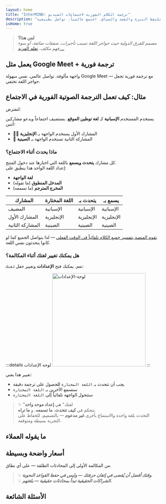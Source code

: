 ```yaml
---
layout: home
title: "InterMIND: ترجمة الكلام الفورية لاجتماعات الفيديو"
description: "مؤتمرات الفيديو المهنية مع الترجمة الفورية بأكثر من 19 لغة. ترجمة مدعومة بالذكاء الاصطناعي تلتقط النبرة والقصد والسياق. اجتمع عالمياً، تواصل بطبيعية."
isHome: true
---
```


<!-- <HeroSection title="Meet in **Any** Language" :typingSpeed="10" text="Live speech translation in video calls. Instant understanding, no barriers."> -->

<HeroSection title="افهم **أي** لغة" :typingSpeed="20" text="ترجمة فورية أثناء مكالمات الفيديو. اكسر حواجز اللغة فوراً.">
<NavButton buttonLabel="شاهد العرض التوضيحي" buttonClass="brand" to="/#HowItWorks" />
<NavButton buttonLabel="المساعد" buttonClass="alt" to="/chat" />
</HeroSection>

<span id="1"></span>
<FeatureBlock
    :card="{
      title: 'الترجمة ≠ الفهم. إليك ما هو قادم.',
      details: 'مهما كانت اللغة، صوتك مسموع — ومفهوم — كما لو كنتم تتشاركون نفس اللسان.',
      items: [
        '✧ بطبيعية، في [الوقت الفعلي](./product/overview/how-it-works)، وبدون ترجمة نصية أو تأخير.',
        '✧ الترجمة الفورية المدعومة بالذكاء الاصطناعي تلتقط النبرة والقصد والمصطلحات المتخصصة في الصناعة.',
      ],
      link: './product/overview/what-is-intermind',
      src: {
        light: '/media-kit/animals-cartoon-3-2.png',
        dark: '/1d.png',
      },
      inversion: false,
    }"
  />

<span id="2"></span>
<FeatureBlock
    :card="{
      title: 'العقل داخل اجتماعاتك',
      details: 'InterMind يحول كل مكالمة متعددة اللغات إلى معرفة واضحة وقابلة للبحث.',
      items: [
        '✧ **اسأل أي شيء** — الذكاء الاصطناعي يجد الإجابات **عبر اجتماعاتك**.',
        '✧ يستخرج المهام والمسؤولين والمواعيد النهائية تلقائياً.',
        '✧ يلخص النقاط الرئيسية بأي لغة — فوراً.',
      ],
      link: './product/overview/how-it-works#🧩-deep-memory-deep-understanding',
      src: {
        light: '/2l.png',
        dark: '/2d.png',
      },
      inversion: true,
    }"
  />

<span id="3"></span>
<FeatureBlock
    :card="{
      title: 'مصمم للاجتماعات الجدية — وليس فقط للحديث',
      details: 'InterMind هو [منصة اجتماعات فيديو احترافية](./product/overview/video-meeting-platform)، وليس مجرد إضافة خفيفة أو ملحق.',
      items: [
        '✧ دقة 1080p، قمع الضوضاء الذكي، الجدولة، الإشراف، مشاركة الشاشة، التسجيل، الترجمة النصية، دردشة المشاركين وتكامل التقويم — كلها مدمجة، **جاهزة للاستخدام**.',
      ],
      link: './product/overview/video-meeting-platform',
      src: {
        light: '/3l.mp4',
        dark: '/3d.mp4',
      },
      inversion: false,
    }"
  />

<span id="4"></span>
<FeatureBlock
    :card="{
      title: 'الخصوصية حيث تهم',
      details: 'InterMind مصمم للمحادثات الحساسة للثقة — حيث الخصوصية والتحكم أمران بالغا الأهمية.',
      items: ['✧ [مناطق الخصوصية](./product/overview/privacy-architecture) — الاتحاد الأوروبي، الولايات المتحدة، جنوب شرق آسيا', '✧ **صفر تدريب للبيانات**. لا وصول لطرف ثالث.'],
      link: './product/overview/privacy-architecture',
      src: {
        light: '/4l.png',
        dark: '/4d.png',
      },
      inversion: true,
    }"
  />

> **لمن هذا؟**  
> _مصمم للفرق الدولية حيث حواجز اللغة تسبب تأخيرات، صفقات ضائعة، أو سوء فهم مكلف._ [تعلم المزيد ...](./product/overview/markets)

<span id="HowItWorks"></span>

## يعمل مثل Google Meet + ترجمة فورية

واجهة مألوفة. تواصل عالمي. نفس سهولة Google Meet — مع ترجمة فورية تجعل حواجز اللغة تختفي.

<FeatureCards
    :features="[
      {
        title: 'سجل مجاناً',
        details: 'اختر لغتك و[أنشئ حساب](#Pricing).',
        icon: {
          light: '/signUp.png',
          dark: '/signUp.png',
        },
      },
      {
        title: 'ابدأ اجتماعاً',
        details: 'أنشئ فوراً أو جدول مسبقاً.',
        icon: {
          light: '/start.png',
          dark: '/start.png',
        },
      },
      {
        title: 'انضم للاجتماع',
        details: 'اضغط الرابط، أدخل الاسم، انضم فوراً.',
        icon: {
          light: '/join.png',
          dark: '/join.png',
        },
      },
      {
        title: 'تحدث بلغتك',
        details: 'الجميع يتحدث ويسمع بلغته الخاصة.',
        icon: {
          light: '/meeting.png',
          dark: '/meeting.png',
        },
      },
    ]"
  />

<!-- <br> -->

<span id="VideoDemo"></span>
<VideoPlayer src="/promo/demo-en-mx.mp4" />

<span id="Example"></span>

## مثال: كيف تعمل الترجمة الصوتية الفورية في الاجتماع

لنفترض:

يستخدم المستخدم **الإسبانية** كـ **لغة توطين الموقع**. يستضيف اجتماعاً ويدعو مشاركين اثنين:

- 🧑‍💼 المشارك الأول يستخدم الواجهة بـ **الإنجليزية**
- 👩 المشاركة الثانية تستخدم الواجهة بـ **الصينية**

### ماذا يحدث أثناء الاجتماع؟

كل مشارك **يتحدث ويسمع** باللغة التي اختارها عند دخول المنتج.  
إعداد اللغة الواحد هذا ينطبق على:

- **لغة الواجهة**
- **المدخل المنطوق** (ما تقوله)
- **المخرج المترجم** (ما تسمعه)

| المشارك      | اللغة المختارة | يتحدث بـ | يسمع بـ |
| ------------ | --------------- | -------- | ------- |
| المضيف       | الإسبانية       | الإسبانية | الإسبانية |
| المشارك الأول | الإنجليزية      | الإنجليزية | الإنجليزية |
| المشاركة الثانية | الصينية        | الصينية  | الصينية  |

[تقوم المنصة بتفسير جميع الكلام تلقائياً في الوقت الفعلي](./product/overview/how-it-works) — لذا يتواصل الجميع كما لو كانوا يتحدثون نفس اللغة.

### هل يمكنك تغيير لغتك أثناء المكالمة؟

نعم. يمكنك فتح **الإعدادات** وتغيير حقل `لغتك`:

:::details لوحة الإعدادات
<img src="/settings.png" alt="لوحة-الإعدادات" width="300px" />
:::

تغيير هذا يعني:

- يجب أن تتحدث بـ `اللغة المختارة` للحصول على ترجمة دقيقة
- ستسمع الآخرين بـ `اللغة المختارة`
- ستتحول الواجهة تلقائياً إلى `اللغة المختارة`

> ✨ "لغتك" هي **إعداد موحد واحد**  
> تتحكم في **كيف تتحدث**، **ما تسمعه**، و **ما تراه**.  
> التحدث بلغة واحدة والاستماع بأخرى **غير مدعوم** — بالتصميم، للحفاظ على التجربة بسيطة ومتوقعة.

<span id="Testimonials"></span>

## ما يقوله العملاء

<AutoScrollTestimonials testimonialsUrl="/testimonials.json"/>

<span id="Pricing"></span>

## أسعار واضحة وبسيطة

من المكالمة الأولى إلى المحادثات الطلقة — على أي نطاق.

<PricingPlans
    :plans="[
      {
        title: '**الأساسية** &nbsp مستخدم واحد',
        price: '**مجاناً**',
        details: 'لا حاجة لبطاقة ائتمانية',
        items: [
          '**25** اجتماع',
          '**100** مشارك في اجتماعات الفيديو [💬](#3)',
          '**30** جيجابايت تخزين مشترك لكل مستخدم',
          'البحث عبر جميع اجتماعاتك [💬](#2)',
          'الترجمة الفورية المتزامنة [💬](#1)',
        ],
      },
      {
        title: '**المحترفة**  &nbsp 1-99 مستخدم',
        price: '**$20** /شهر/مستخدم، فوترة سنوية',
        details: 'أو $25 فوترة شهرية',
        items: [
          '**غير محدود** من الاجتماعات',
          '**150** مشارك في اجتماعات الفيديو [💬](#3)',
          '**2** تيرابايت تخزين مشترك لكل مستخدم',
          'البحث عبر جميع اجتماعاتك [💬](#2)',
          'الترجمة الفورية المتزامنة [💬](#1)',
        ],
      },
      {
        title: '**الأعمال** &nbsp 100+ مستخدم',
        price: '**أسعار مخصصة**',
        details: 'مصممة للخصوصية',
        items: [
          '**غير محدود** من الاجتماعات',
          '**500** مشارك في اجتماعات الفيديو [💬](#3)',
          '**5** تيرابايت تخزين مشترك لكل مستخدم',
          'البحث عبر جميع اجتماعاتك [💬](#2)',
          'الترجمة الفورية المتزامنة [💬](#1)',
          '**مناطق الخصوصية** [💬](#4)',
        ],
      },
    ]">

<AuthButton text="ابدأ الآن" button-class="brand" event-name="get_started_attempt"/>
<AuthButton text="اشتر الآن" mode="checkout" eventName="buy_now_attempt" />
<ContactForm buttonText="تحدث مع فريقنا" buttonClass="alt" />
</PricingPlans>

> 💡 **_وقتك أفضل أن يُقضى في إتقان حرفتك — وليس في حفظ القواعد النحوية._**  
> 💡 **_الشراكات الحقيقية تبدأ بمحادثات حقيقية — بلغتهم._**

## الأسئلة الشائعة

<span id="FAQ"></span>

<AccordionGroup
    :items="[
      {
        q: 'ما هي اللغات التي يدعمها InterMind للترجمة الفورية؟',
        a: 'يدعم InterMind **الترجمة الفورية في الوقت الفعلي** في 19 لغة التالية:<br><br>- العربية (ar) – العربية<br>- Čeština (cs) – التشيكية<br>- Deutsch (de) – الألمانية<br>- English (en) – الإنجليزية<br>- Español (es) – الإسبانية<br>- Français (fr) – الفرنسية<br>- हिन्दी (hi) – الهندية<br>- Magyar (hu) – المجرية<br>- Italiano (it) – الإيطالية<br>- 日本語 (ja) – اليابانية<br>- 한국어 (ko) – الكورية<br>- Nederlands (nl) – الهولندية<br>- Polski (pl) – البولندية<br>- Português (pt) – البرتغالية<br>- Русский (ru) – الروسية<br>- Türkçe (tr) – التركية<br>- 中文 (zh) – الصينية<br><br>نحن نوسع هذه القائمة باستمرار — يتم إضافة لغات جديدة مع كل إصدار رئيسي.',
      },
      {
        q: 'ما هو المستخدم المرخص وما هو المشارك؟',
        a: '*المستخدم المرخص* لديه ترخيص اجتماع مجاني أو مدفوع ويمكنه جدولة الاجتماعات ضمن حدود خطته. *المشاركون* هم المدعوون — **لا يحتاجون إلى حساب أو ترخيص** للانضمام ويمكنهم الاتصال من أي جهاز **مجاناً**.',
      },
      {
        q: 'كم عدد الأشخاص الذين يمكنهم استخدام ترخيص InterMind واحد؟',
        a: 'كل *مستخدم مرخص* يمكنه استضافة **اجتماعات غير محدودة**. إذا كان عدة أعضاء في الفريق بحاجة لاستضافة اجتماعات في نفس الوقت، فسيحتاج كل منهم إلى ترخيصه الخاص.',
      },
      {
        q: 'ما هي المدة القصوى للاجتماع؟',
        a: 'يمكن أن تستمر الاجتماعات حتى **24 ساعة** في جميع الخطط.',
      },
      {
        q: 'هل هناك حد لعدد الاجتماعات التي يمكنني استضافتها؟',
        a: 'تتضمن خطة *الأساسية المجانية* **25 اجتماع مجاني**. خطط *المحترف* و*الأعمال* تقدم اجتماعات غير محدودة مع المزيد من المشاركين والتحكم.',
      },
      {
        q: 'كيف يضمن InterMind خصوصية البيانات والأمان؟',
        a: 'InterMind **مصمم للخصوصية**. جميع البيانات تتم معالجتها وتخزينها داخل **منطقة الخصوصية** المختارة — _الاتحاد الأوروبي_، _الولايات المتحدة_، أو _آسيا_. نحن نلتزم بـ [**GDPR**](https://gdpr.eu)، [**CCPA**](https://oag.ca.gov/privacy/ccpa)، وقانون حماية البيانات الشخصية الإماراتي، و**لا نستخدم محتواك أبداً** للتدريب أو الوصول من طرف ثالث. التحكم المتقدم في [منطقة الخصوصية](./product/overview/privacy-architecture) متاح في خطة **الأعمال**.',
      },
      {
        q: 'هل يمكنني تجربة InterMind قبل شراء خطة؟',
        a: 'بالطبع. خطة *الأساسية المجانية* تمنحك وصولاً كاملاً للميزات الأساسية مع **25 اجتماع مجاني** — بما في ذلك **الترجمة الفورية المتزامنة** و**البحث في الاجتماعات**. لا حاجة لبطاقة ائتمان. يمكن الترقية في أي وقت.',
      },
      {
        q: 'ماذا لو احتجت للمساعدة أو الدعم؟',
        a: 'الدعم متاح عبر [مركز المساعدة](./resources/help). مستخدمو *الأعمال* يحصلون على **دعم أولوية** مع جهة اتصال مخصصة.',
      },
      {
        q: 'كيف أدير اشتراكي (ترقية، تخفيض، أو إلغاء)؟',
        a: 'يمكنك تغيير خطتك في أي وقت من خلال **إعدادات الحساب**. التغييرات تسري **فوراً**. للإلغاء، *الخطط الشهرية* تُلغى في نهاية دورة الفوترة. *الخطط السنوية* يمكن إلغاؤها مع **استرداد تناسبي**.',
      },
      {
        q: 'هل يمكنني استخدام InterMind للندوات الإلكترونية أو الفعاليات الكبيرة؟',
        a: 'نعم. خطط *المحترف* و*الأعمال* مثالية **للاجتماعات الكبيرة والندوات الإلكترونية** — مع دعم حتى **500 مشارك** في خطة *الأعمال*.',
      },
    ]"/>

<HomeFooter
    :columns="[
      {
        title: 'المنتج',
        links: [
          { text: 'نظرة عامة', link: './product/overview/what-is-intermind' },
          { text: 'البدء', link: './product/guide/getting-started' },
          { text: 'الشهادات', link: '#Testimonials' },
          { text: 'الأسعار', link: '#Pricing' },
        ],
      },
      {
        title: 'الدعم',
        links: [
          { text: 'الحصول على الدعم', link: './resources/help' },
          { text: 'الأسئلة الشائعة', link: '#FAQ' },
          { text: 'سياسة الخصوصية', link: './resources/company/Privacy-Policy' },
          { text: 'دليل القانون للذكاء الاصطناعي', link: './resources/company/Legal-Regulations-for-AI-Services' },
          { text: 'حالة الخدمة', link: 'https://status.mind.com/' },
          // { text: 'Privacy Settings', link: '#' },
        ],
      },
      {
        title: 'الموارد',
        links: [
          { text: 'المدونة', link: './blog' },
          { text: 'أصول العلامة التجارية', link: './resources/media-kit' },
          { text: 'واجهة برمجة تطبيقات الذكاء الاصطناعي / وثائق LLM', link: 'https://mind.com/llms-full.txt' },
        ],
      },
      {
        title: 'الشركة',
        links: [
          { text: 'حول', link: './resources/company/about' },
          { text: 'الفريق', link: './resources/company/team' },
          { text: 'الوظائف', link: './resources/company/careers' },
          { text: 'جهات الاتصال', link: './resources/company/contacts' },
        ],
      },
    ]"/>